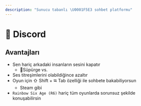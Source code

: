 ```yaml
---
description: "Sunucu tabanlı \U0001F5E3 sohbet platformu"
---
```


# 🎳 Discord

## Avantajları

* Sen hariç arkadaki insanların sesini kapatır
  * 🧹Süpürge vs.
* Ses titreşimlerini olabildiğince azaltır
* Oyun için ⇧ Shift + ⭾ Tab özelliği ile sohbete bakabiliyorsun
  * Steam gibi
* `Rainbow Six Age (R6)` hariç tüm oyunlarda sorunsuz şekilde konuşabilirsin

